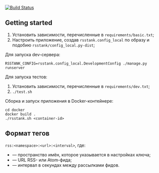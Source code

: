 [![Build Status](https://api.travis-ci.org/mailtank-ru/rsstank.png?branch=master)](http://travis-ci.com/mailtank-ru/rsstank)

## Getting started

1. Установить зависимости, перечисленные в `requirements/basic.txt`;
2. Настроить приложение, создав `rsstank.config_local` по образу и подобию
   `rsstank/config_local.py-dist`;

Для запуска dev-сервера:

`RSSTANK_CONFIG=rsstank.config_local.DevelopmentConfig ./manage.py runserver`

Для запуска тестов:

1. Установить зависимости, перечисленные в `requirements/dev.txt`;
2. `./test.sh`

Сборка и запуск приложения в Docker-контейнере:

```
cd docker
docker build .
./rsstank.sh <container-id>
```

## Формат тегов

`rss:<namespace>:<url>:<interval>`, где:

* <namespace> — пространство имён, которое указывается в настройках ключа;
* <url> — URL RSS- или Atom-фида;
* <interval> — интервал в секундах между рассылками фидов.
